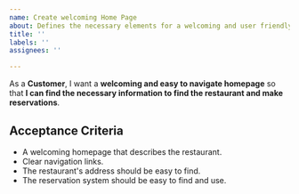 ```yaml
---
name: Create welcoming Home Page
about: Defines the necessary elements for a welcoming and user friendly homepage
title: ''
labels: ''
assignees: ''

---
```


As a **Customer**, I want a **welcoming and easy to navigate homepage** so that **I can find the necessary information to find the restaurant and make reservations**.

## Acceptance Criteria
- A welcoming homepage that describes the restaurant.
- Clear navigation links.
- The restaurant's address should be easy to find.
- The reservation system should be easy to find and use.
